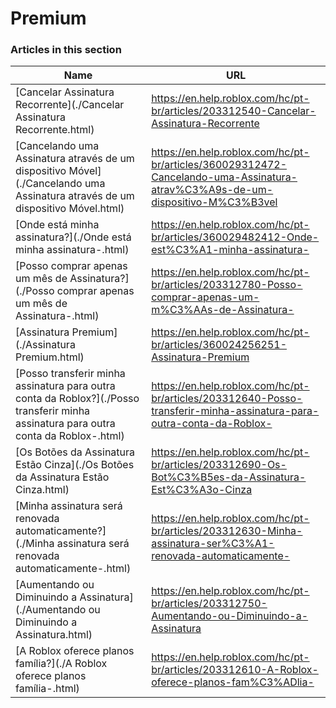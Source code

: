 # Premium  
### Articles in this section
Name|URL
-|-
[Cancelar Assinatura Recorrente](./Cancelar Assinatura Recorrente.html) |https://en.help.roblox.com/hc/pt-br/articles/203312540-Cancelar-Assinatura-Recorrente
[Cancelando uma Assinatura através de um dispositivo Móvel](./Cancelando uma Assinatura através de um dispositivo Móvel.html) |https://en.help.roblox.com/hc/pt-br/articles/360029312472-Cancelando-uma-Assinatura-atrav%C3%A9s-de-um-dispositivo-M%C3%B3vel
[Onde está minha assinatura?](./Onde está minha assinatura-.html) |https://en.help.roblox.com/hc/pt-br/articles/360029482412-Onde-est%C3%A1-minha-assinatura-
[Posso comprar apenas um mês de Assinatura?](./Posso comprar apenas um mês de Assinatura-.html) |https://en.help.roblox.com/hc/pt-br/articles/203312780-Posso-comprar-apenas-um-m%C3%AAs-de-Assinatura-
[Assinatura Premium](./Assinatura Premium.html) |https://en.help.roblox.com/hc/pt-br/articles/360024256251-Assinatura-Premium
[Posso transferir minha assinatura para outra conta da Roblox?](./Posso transferir minha assinatura para outra conta da Roblox-.html) |https://en.help.roblox.com/hc/pt-br/articles/203312640-Posso-transferir-minha-assinatura-para-outra-conta-da-Roblox-
[Os Botões da Assinatura Estão Cinza](./Os Botões da Assinatura Estão Cinza.html) |https://en.help.roblox.com/hc/pt-br/articles/203312690-Os-Bot%C3%B5es-da-Assinatura-Est%C3%A3o-Cinza
[Minha assinatura será renovada automaticamente?](./Minha assinatura será renovada automaticamente-.html) |https://en.help.roblox.com/hc/pt-br/articles/203312630-Minha-assinatura-ser%C3%A1-renovada-automaticamente-
[Aumentando ou Diminuindo a Assinatura](./Aumentando ou Diminuindo a Assinatura.html) |https://en.help.roblox.com/hc/pt-br/articles/203312750-Aumentando-ou-Diminuindo-a-Assinatura
[A Roblox oferece planos família?](./A Roblox oferece planos família-.html) |https://en.help.roblox.com/hc/pt-br/articles/203312610-A-Roblox-oferece-planos-fam%C3%ADlia-